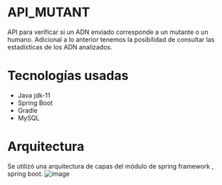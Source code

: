 # API_MUTANT
API para verificar si un ADN enviado corresponde a un mutante o un humano. Adicional a lo anterior tenemos la posibilidad de consultar las estadísticas de los ADN analizados.
# Tecnologías usadas
- Java jdk-11
- Spring Boot
- Gradle
- MySQL
# Arquitectura
Se utilizó una arquitectura de capas del módulo de spring framework , spring boot.
![image](https://user-images.githubusercontent.com/65981603/132271031-5bba020a-84cf-453f-ba94-1ad44672d999.png)


